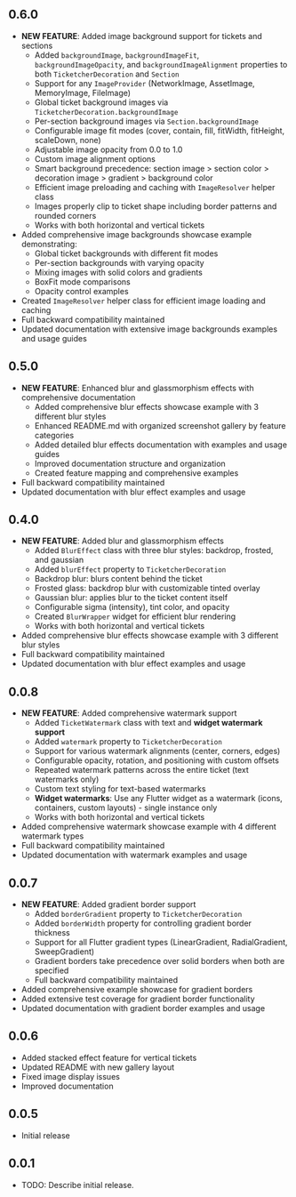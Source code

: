 ## 0.6.0

* **NEW FEATURE**: Added image background support for tickets and sections
  * Added `backgroundImage`, `backgroundImageFit`, `backgroundImageOpacity`, and `backgroundImageAlignment` properties to both `TicketcherDecoration` and `Section`
  * Support for any `ImageProvider` (NetworkImage, AssetImage, MemoryImage, FileImage)
  * Global ticket background images via `TicketcherDecoration.backgroundImage`
  * Per-section background images via `Section.backgroundImage`
  * Configurable image fit modes (cover, contain, fill, fitWidth, fitHeight, scaleDown, none)
  * Adjustable image opacity from 0.0 to 1.0
  * Custom image alignment options
  * Smart background precedence: section image > section color > decoration image > gradient > background color
  * Efficient image preloading and caching with `ImageResolver` helper class
  * Images properly clip to ticket shape including border patterns and rounded corners
  * Works with both horizontal and vertical tickets
* Added comprehensive image backgrounds showcase example demonstrating:
  * Global ticket backgrounds with different fit modes
  * Per-section backgrounds with varying opacity
  * Mixing images with solid colors and gradients
  * BoxFit mode comparisons
  * Opacity control examples
* Created `ImageResolver` helper class for efficient image loading and caching
* Full backward compatibility maintained
* Updated documentation with extensive image backgrounds examples and usage guides

## 0.5.0

* **NEW FEATURE**: Enhanced blur and glassmorphism effects with comprehensive documentation
  * Added comprehensive blur effects showcase example with 3 different blur styles
  * Enhanced README.md with organized screenshot gallery by feature categories
  * Added detailed blur effects documentation with examples and usage guides
  * Improved documentation structure and organization
  * Created feature mapping and comprehensive examples
* Full backward compatibility maintained
* Updated documentation with blur effect examples and usage

## 0.4.0

* **NEW FEATURE**: Added blur and glassmorphism effects
  * Added `BlurEffect` class with three blur styles: backdrop, frosted, and gaussian
  * Added `blurEffect` property to `TicketcherDecoration`
  * Backdrop blur: blurs content behind the ticket
  * Frosted glass: backdrop blur with customizable tinted overlay
  * Gaussian blur: applies blur to the ticket content itself
  * Configurable sigma (intensity), tint color, and opacity
  * Created `BlurWrapper` widget for efficient blur rendering
  * Works with both horizontal and vertical tickets
* Added comprehensive blur effects showcase example with 3 different blur styles
* Full backward compatibility maintained
* Updated documentation with blur effect examples and usage

## 0.0.8

* **NEW FEATURE**: Added comprehensive watermark support
  * Added `TicketWatermark` class with text and **widget watermark support**
  * Added `watermark` property to `TicketcherDecoration`
  * Support for various watermark alignments (center, corners, edges)
  * Configurable opacity, rotation, and positioning with custom offsets
  * Repeated watermark patterns across the entire ticket (text watermarks only)
  * Custom text styling for text-based watermarks
  * **Widget watermarks**: Use any Flutter widget as a watermark (icons, containers, custom layouts) - single instance only
  * Works with both horizontal and vertical tickets
* Added comprehensive watermark showcase example with 4 different watermark types
* Full backward compatibility maintained
* Updated documentation with watermark examples and usage

## 0.0.7

* **NEW FEATURE**: Added gradient border support
  * Added `borderGradient` property to `TicketcherDecoration`
  * Added `borderWidth` property for controlling gradient border thickness
  * Support for all Flutter gradient types (LinearGradient, RadialGradient, SweepGradient)
  * Gradient borders take precedence over solid borders when both are specified
  * Full backward compatibility maintained
* Added comprehensive example showcase for gradient borders
* Added extensive test coverage for gradient border functionality
* Updated documentation with gradient border examples and usage

## 0.0.6

* Added stacked effect feature for vertical tickets
* Updated README with new gallery layout
* Fixed image display issues
* Improved documentation

## 0.0.5

* Initial release

## 0.0.1

* TODO: Describe initial release.
